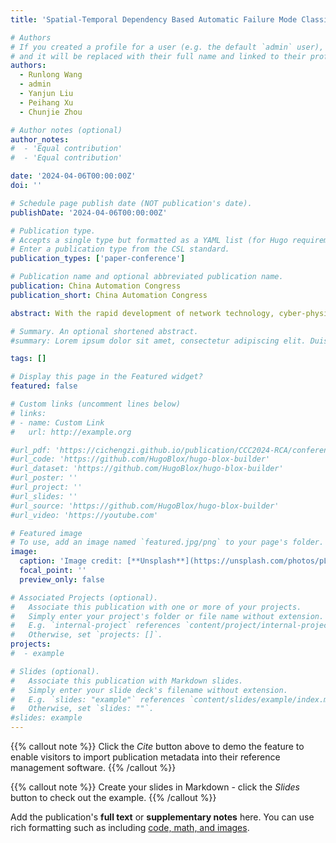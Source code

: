 ```yaml
---
title: 'Spatial-Temporal Dependency Based Automatic Failure Mode Classification for Industrial Processes'

# Authors
# If you created a profile for a user (e.g. the default `admin` user), write the username (folder name) here
# and it will be replaced with their full name and linked to their profile.
authors:
  - Runlong Wang
  - admin
  - Yanjun Liu
  - Peihang Xu
  - Chunjie Zhou

# Author notes (optional)
author_notes:
#  - 'Equal contribution'
#  - 'Equal contribution'

date: '2024-04-06T00:00:00Z'
doi: ''

# Schedule page publish date (NOT publication's date).
publishDate: '2024-04-06T00:00:00Z'

# Publication type.
# Accepts a single type but formatted as a YAML list (for Hugo requirements).
# Enter a publication type from the CSL standard.
publication_types: ['paper-conference']

# Publication name and optional abbreviated publication name.
publication: China Automation Congress
publication_short: China Automation Congress

abstract: With the rapid development of network technology, cyber-physical systems in the chemical industry are facing increasingly severe cybersecurity threats. Cyber attacks can lead to the failure of critical protection layers within these systems, including the basic process control system (BPCS), alarm systems, and the safety instrumented system (SIS), thereby endangering the safety and stability of industrial processes. This study proposes a spatial-temporal dependency based multivariate time series classification method for industrial processes. By preprocessing the process data from cyber-physical systems in the chemical industry and subsequently employing graph attention networks and diagonal state space models for feature extraction, we capture the spatial-temporal dependencies in the process data and obtain low-dimensional representations. This approach enables accurate monitoring of the states of industrial control systems and precise localization of failures. We validated the performance of the proposed method using the Tennessee Eastman Process (TEP) dataset and the Catalytic Cracking Process (CCP) dataset. Experimental results demonstrate that this method achieves high accuracy and reliability, providing strong support for enhancing the security of industrial control systems.

# Summary. An optional shortened abstract.
#summary: Lorem ipsum dolor sit amet, consectetur adipiscing elit. Duis posuere tellus ac convallis placerat. Proin tincidunt magna sed ex sollicitudin condimentum.

tags: []

# Display this page in the Featured widget?
featured: false

# Custom links (uncomment lines below)
# links:
# - name: Custom Link
#   url: http://example.org

#url_pdf: 'https://cichengzi.github.io/publication/CCC2024-RCA/conference-paper.pdf'
#url_code: 'https://github.com/HugoBlox/hugo-blox-builder'
#url_dataset: 'https://github.com/HugoBlox/hugo-blox-builder'
#url_poster: ''
#url_project: ''
#url_slides: ''
#url_source: 'https://github.com/HugoBlox/hugo-blox-builder'
#url_video: 'https://youtube.com'

# Featured image
# To use, add an image named `featured.jpg/png` to your page's folder.
image:
  caption: 'Image credit: [**Unsplash**](https://unsplash.com/photos/pLCdAaMFLTE)'
  focal_point: ''
  preview_only: false

# Associated Projects (optional).
#   Associate this publication with one or more of your projects.
#   Simply enter your project's folder or file name without extension.
#   E.g. `internal-project` references `content/project/internal-project/index.md`.
#   Otherwise, set `projects: []`.
projects:
#  - example

# Slides (optional).
#   Associate this publication with Markdown slides.
#   Simply enter your slide deck's filename without extension.
#   E.g. `slides: "example"` references `content/slides/example/index.md`.
#   Otherwise, set `slides: ""`.
#slides: example
---
```


{{% callout note %}}
Click the _Cite_ button above to demo the feature to enable visitors to import publication metadata into their reference management software.
{{% /callout %}}

{{% callout note %}}
Create your slides in Markdown - click the _Slides_ button to check out the example.
{{% /callout %}}

Add the publication's **full text** or **supplementary notes** here. You can use rich formatting such as including [code, math, and images](https://docs.hugoblox.com/content/writing-markdown-latex/).
